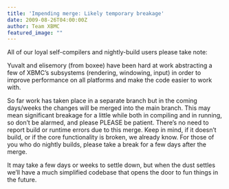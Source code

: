 ```yaml
---
title: 'Impending merge: Likely temporary breakage'
date: 2009-08-26T04:00:00Z
author: Team XBMC
featured_image: ""
---
```

All of our loyal self-compilers and nightly-build users please take note:

 Yuvalt and elisemory (from boxee) have been hard at work abstracting a few of XBMC’s subsystems (rendering, windowing, input) in order to improve performance on all platforms and make the code easier to work with.

 So far work has taken place in a separate branch but in the coming days/weeks the changes will be merged into the main branch. This may mean significant breakage for a little while both in compiling and in running, so don’t be alarmed, and please PLEASE be patient. There’s no need to report build or runtime errors due to this merge. Keep in mind, if it doesn’t build, or if the core functionality is broken, we already know. For those of you who do nightly builds, please take a break for a few days after the merge.

 It may take a few days or weeks to settle down, but when the dust settles we’ll have a much simplified codebase that opens the door to fun things in the future.

 
